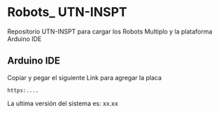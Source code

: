 # Robots_ UTN-INSPT
Repositorio UTN-INSPT para cargar los Robots Multiplo y la plataforma Arduino IDE

## Arduino IDE

Copiar y pegar el siguiente Link para agregar la placa
```
https:....

```

La ultima versión del sistema es: xx.xx
